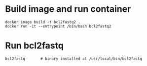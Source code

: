 # Build image and run container
```
docker image build -t bcl2fastq2 .
docker run -it --entrypoint /bin/bash bcl2fastq2
```
# Run bcl2fastq
```
bcl2fastq 		# binary installed at /usr/local/bin/bcl2fastq
```
